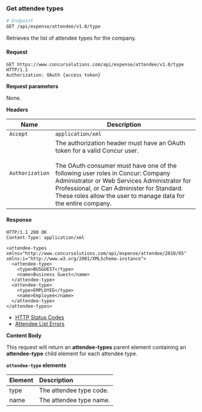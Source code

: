 ### Get attendee types

```bash
# Endpoint
GET /api/expense/attendee/v1.0/type
```

Retrieves the list of attendee types for the company.

#### Request

```http
GET https://www.concursolutions.com/api/expense/attendee/v1.0/type HTTP/1.1
Authorization: OAuth {access token}
```

**Request parameters**

None.

**Headers**

| Name | Description |
| ---- | ----------- |
| `Accept` | `application/xml` |
| `Authorization` | The authorization header must have an OAuth token for a valid Concur user. <br><br> The OAuth consumer must have one of the following user roles in Concur: Company Administrator or Web Services Administrator for Professional, or Can Administer for Standard. These roles allow the user to manage data for the entire company. |

#### Response

```http
HTTP/1.1 200 OK
Content-Type: application/xml

<attendee-types xmlns="http://www.concursolutions.com/api/expense/attendee/2010/05" xmlns:i="http://www.w3.org/2001/XMLSchema-instance">
  <attendee-type>
    <type>BUSGUEST</type>
    <name>Business Guest</name>
  </attendee-type>
  <attendee-type>
    <type>EMPLOYEE</type>
    <name>Employee</name>
  </attendee-type>
</attendee-types>
```

* [HTTP Status Codes][1]
* [Attendee List Errors][2]

**Content Body**

This request will return an **attendee-types** parent element containing an **attendee-type** child element for each attendee type.

**`attendee-type` elements**

| Element | Description |
|:------------|:-----------------------|
| type | The attendee type code. |
| name | The attendee type name. |


[1]: /tools-support/reference/http-codes.html
[2]: /api-reference-deprecated/version-two/attendees/index.html
